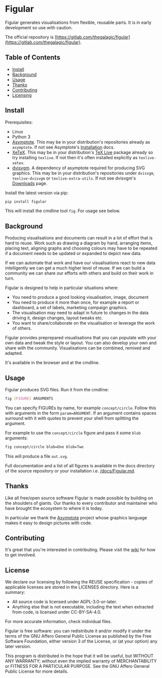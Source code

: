 <!--
SPDX-FileCopyrightText: 2021-2 Galagic Limited, et. al. <https://galagic.com>

SPDX-License-Identifier: CC-BY-SA-4.0

figular generates visualisations from flexible, reusable parts

For full copyright information see the AUTHORS file at the top-level
directory of this distribution or at
[AUTHORS](https://gitlab.com/thegalagic/figular/AUTHORS.md)

This work is licensed under the Creative Commons Attribution 4.0 International
License. You should have received a copy of the license along with this work.
If not, visit http://creativecommons.org/licenses/by/4.0/ or send a letter to
Creative Commons, PO Box 1866, Mountain View, CA 94042, USA.
-->

# Figular

Figular generates visualisations from flexible, reusable parts. It is in early
development so use with caution.

The official repository is [https://gitlab.com/thegalagic/figular](https://gitlab.com/thegalagic/figular).

## Table of Contents

<!--
* [Security](#security)
-->

* [Install](#install)
* [Background](#background)
* [Usage](#usage)
* [Thanks](#thanks)
* [Contributing](#contributing)
* [Licensing](#licensing)

## Install

Prerequisites:

* Linux
* Python 3
* [Asymptote](https://asymptote.sourceforge.io/). This may be in your
  distribution's repositories already as `asymptote`. If not see Asymptote's
  [Installation](https://asymptote.sourceforge.io/doc/Installation.html) docs.
* [XeTeX](http://xetex.sourceforge.net/). This may be in your distribution's
  [TeX Live](https://www.tug.org/texlive/) package already so try installing
  `texlive`. If not then it's often installed explicitly as `texlive-xetex`.
* [dvisvgm](https://dvisvgm.de/). A dependency of asymptote required for
  producing SVG graphics. This may be in your distribution's repositories under
  `dvisvgm`, `texlive-dvisvgm` or `texlive-extra-utils`. If not see dvisvgm's
  [Downloads](https://dvisvgm.de/Downloads/) page.

Install the latest version via pip:

```bash
pip install figular
```

This will install the cmdline tool `fig`. For usage see below.

## Background

Producing visualisations and documents can result in a lot of effort that is
hard to reuse. Work such as drawing a diagram by hand, arranging items, placing
text, aligning graphs and choosing colours may have to be repeated if a document
needs to be updated or expanded to depict new data.

If we can automate that work and have our visualisations react to new data
intelligently we can get a much higher level of reuse. If we can build a
community we can share our efforts with others and build on their
work in turn.

Figular is designed to help in particular situations where:

* You need to produce a good looking visualisation, image, document
* You need to produce it more than once, for example a report or dashboard, a
  set of labels, marketing campaign graphics.
* The visualisation may need to adapt in future to changes in the data driving
  it, design changes, layout tweaks etc.
* You want to share/collaborate on the visualisation or leverage the work of
  others.

Figular provides preprepared visualisations that you can populate with your own
data and tweak the style or layout. You can also develop your own and share with
the community. Visualisations can be combined, remixed and adapted.

It's available in the browser and at the cmdline.

## Usage

Figular produces SVG files. Run it from the cmdline:

```bash
fig [FIGURE] ARGUMENTS
```

You can specify FIGUREs by name, for example `concept/circle`. Follow this with
arguments in the form `param=ARGUMENT`. If an argument contains spaces surround
with it with quotes to prevent your shell from splitting the argument.

For example to use the `concept/circle` figure and pass it some `blob` arguments:

```bash
fig concept/circle blob=One blob=Two
```

This will produce a file `out.svg`.

Full documentation and a list of all figures is available in the docs directory
of the source repository or your installation i.e. [/docs/Figular.md](/docs/Figular.md).

## Thanks

Like all free/open source software Figular is made possible by building on the
shoulders of giants. Our thanks to every contributor and maintainer who have
brought the ecosystem to where it is today.

In particular we thank the [Asymptote](https://asymptote.sourceforge.io/)
project whose graphics language makes it easy to design pictures with code.

## Contributing

It's great that you're interested in contributing. Please visit the
[wiki](https://gitlab.com/thegalagic/figular/-/wikis/home) for how to get
involved.

## License

We declare our licensing by following the REUSE specification - copies of
applicable licenses are stored in the LICENSES directory. Here is a summary:

* All source code is licensed under AGPL-3.0-or-later.
* Anything else that is not executable, including the text when extracted from
  code, is licensed under CC-BY-SA-4.0.

For more accurate information, check individual files.

Figular is free software: you can redistribute it and/or modify it under the
terms of the GNU Affero General Public License as published by the Free Software
Foundation, either version 3 of the License, or (at your option) any later
version.

This program is distributed in the hope that it will be useful, but WITHOUT ANY
WARRANTY; without even the implied warranty of MERCHANTABILITY or FITNESS FOR A
PARTICULAR PURPOSE. See the GNU Affero General Public License for more details.
